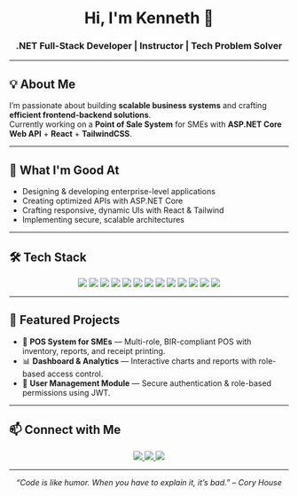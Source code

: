 <!-- Name & Title -->
<h1 align="center">Hi, I'm Kenneth 👋</h1>
<h3 align="center">.NET Full-Stack Developer | Instructor | Tech Problem Solver</h3>

---

## 💡 About Me
<!-- Leave this blank for you to fill in -->
I’m passionate about building **scalable business systems** and crafting **efficient frontend-backend solutions**.  
Currently working on a **Point of Sale System** for SMEs with **ASP.NET Core Web API** + **React** + **TailwindCSS**.

---

## 🚀 What I'm Good At
<!-- ✍️ This is your space to add bullet points or short descriptions -->
- Designing & developing enterprise-level applications
- Creating optimized APIs with ASP.NET Core
- Crafting responsive, dynamic UIs with React & Tailwind
- Implementing secure, scalable architectures

---

## 🛠 Tech Stack
<p align="center">
  <!-- Backend -->
  <img src="https://img.shields.io/badge/C%23-239120?style=for-the-badge&logo=c-sharp&logoColor=white" />
  <img src="https://img.shields.io/badge/.NET-512BD4?style=for-the-badge&logo=dotnet&logoColor=white" />
  <img src="https://img.shields.io/badge/ASP.NET_Core-5C2D91?style=for-the-badge&logo=dotnet&logoColor=white" />
  <img src="https://img.shields.io/badge/Entity_Framework_Core-512BD4?style=for-the-badge&logo=ef&logoColor=white" />

  <!-- Frontend -->
  <img src="https://img.shields.io/badge/React-20232A?style=for-the-badge&logo=react&logoColor=61DAFB" />
  <img src="https://img.shields.io/badge/Vite-646CFF?style=for-the-badge&logo=vite&logoColor=white" />
  <img src="https://img.shields.io/badge/Tailwind_CSS-38B2AC?style=for-the-badge&logo=tailwind-css&logoColor=white" />
  <img src="https://img.shields.io/badge/DaisyUI-5A0EF8?style=for-the-badge&logo=daisyui&logoColor=white" />

  <!-- Database -->
  <img src="https://img.shields.io/badge/Microsoft_SQL_Server-CC2927?style=for-the-badge&logo=microsoft-sql-server&logoColor=white" />

  <!-- Tools -->
  <img src="https://img.shields.io/badge/Git-F05033?style=for-the-badge&logo=git&logoColor=white" />
  <img src="https://img.shields.io/badge/GitHub-181717?style=for-the-badge&logo=github&logoColor=white" />
  <img src="https://img.shields.io/badge/Postman-FF6C37?style=for-the-badge&logo=postman&logoColor=white" />
  <img src="https://img.shields.io/badge/Visual_Studio_2022-5C2D91?style=for-the-badge&logo=visualstudio&logoColor=white" />
</p>

---

## 📌 Featured Projects
- 🛒 **POS System for SMEs** — Multi-role, BIR-compliant POS with inventory, reports, and receipt printing.
- 📊 **Dashboard & Analytics** — Interactive charts and reports with role-based access control.
- 🔐 **User Management Module** — Secure authentication & role-based permissions using JWT.

---

## 📫 Connect with Me
<p align="center">
  <a href="mailto:youremail@example.com">
    <img src="https://img.shields.io/badge/Email-D14836?style=for-the-badge&logo=gmail&logoColor=white" />
  </a>
  <a href="https://www.linkedin.com/in/yourprofile">
    <img src="https://img.shields.io/badge/LinkedIn-0077B5?style=for-the-badge&logo=linkedin&logoColor=white" />
  </a>
  <a href="https://github.com/yourusername">
    <img src="https://img.shields.io/badge/GitHub-181717?style=for-the-badge&logo=github&logoColor=white" />
  </a>
</p>

---

<p align="center">
  <i>“Code is like humor. When you have to explain it, it’s bad.” – Cory House</i>
</p>
